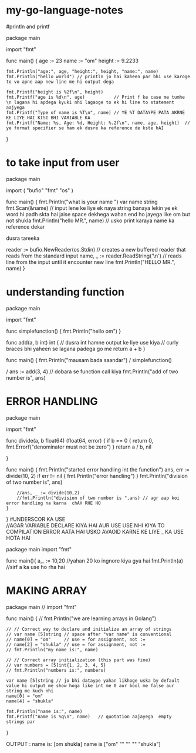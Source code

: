 # my-go-language-notes


#println and printf

package main

import "fmt"

func main() {
	age := 23
	name := "om"
	height := 9.2233

	fmt.Println("age:", age, "height:", height, "name:", name)
	fmt.Println("hello world") // println jo hai kaheen par bhi use karoge to vo apne aap new line me hi output dega

	fmt.Printf("height is %2f\n", height)
	fmt.Printf("age is %d\n", age)           // Print f ke case me tumhe \n lagana hi apdega kyuki nhi lagaoge to ek hi line to statement aajyega
	fmt.Printf("Type of name is %T\n", name) // YE %T DATAYPE PATA AKRNE KE LIYE HAI KISI BHI VARIABLE KA
	fmt.Printf("Name: %s, Age: %d, Height: %.2f\n", name, age, height)  // ye format specifier se ham ek dusre ka reference de kste hAI
}

# to take input from user 
package main

import (
	"bufio"
	"fmt"
	"os"
)

func main() {
fmt.Println("what is your name ")
var name string
fmt.Scan(&name)      // input lene ke liye ek naya string banaya  lekin  ye ek word hi padh skta hai jaise space dekhega wahan end ho jayega like om but not shukla
fmt.Println("hello MR.", name)    // usko print karaya name ka reference dekar

dusra tareeka

reader := bufio.NewReader(os.Stdin)   // creates a new buffered reader that reads  from the standard input
name, _ := reader.ReadString('\n')   // reads line from the input until it encounter new line
fmt.Println("HELLO MR.", name)
}

# understanding function

package main

import "fmt"

func simplefunction() {
	fmt.Println("hello om")
}

func add(a, b int) int {    // dusra int hamne output ke liye use kiya   // curly braces bhi yaheen se lagana padega go me
	return a + b
}

func main() {
	fmt.Println("mausam bada saandar")
/	simplefunction()

/	ans := add(3, 4)           // dobara se function call kiya
fmt.Println("add of two number is", ans)

# ERROR HANDLING

package main

import "fmt"

func divide(a, b float64) (float64, error) {
	if b == 0 {
		return 0, fmt.Errorf("denominator must not be zero")
	}
	return a / b, nil

}

func main() {
	fmt.Println("started error handling int the function")
	ans, err := divide(10, 2)
	if err != nil {
		fmt.Println("error handling")
	}
	fmt.Println("division of two number is", ans)

		//ans, _ := divide(10,2)
		//fmt.Println("division of two number is ",ans) // agr aap koi error handling na karna  chAH RHE HO
	}

}
#UNDERSCOR KA USE \
//AGAR VARIABLE DECLARE KIYA HAI AUR USE USE NHI KIYA  TO COMPILATION ERROR AATA HAI  USKO AVAOID KARNE KE LIYE _ KA USE HOTA HAI 

package main
import "fmt"

func main(){
a,_ := 10,20  //yahan 20 ko ingnore kiya gya hai 
fmt.Println(a)  //sirf a ka use  ho rha hai 

# MAKING ARRAY

package main //
import "fmt"

func main() {
	// fmt.Println("we are learning arrays in Golang")

	// // Correct way to declare and initialize an array of strings
	// var name [5]string // space after "var name" is conventional
	// name[0] = "om"     // use = for assignment, not :=
	// name[2] = "shukla" // use = for assignment, not :=
	// fmt.Println("my name is:", name)

	// // Correct array initialization (this part was fine)
	// var numbers = [5]int{1, 2, 3, 4, 5}
	// fmt.Println("numbers is:", numbers)

	var name [5]string // jo bhi dataype yahan likhoge uska by default value hi output me show hoga like int me 0 aur bool me false aur string me kuch nhi
	name[0] = "om"
	name[4] = "shukla"

	fmt.Println("name is:", name)
	fmt.Printf("name is %q\n", name)   // quotation aajayega  empty strings par
}


OUTPUT : name is: [om    shukla]
name is ["om" "" "" "" "shukla"]
